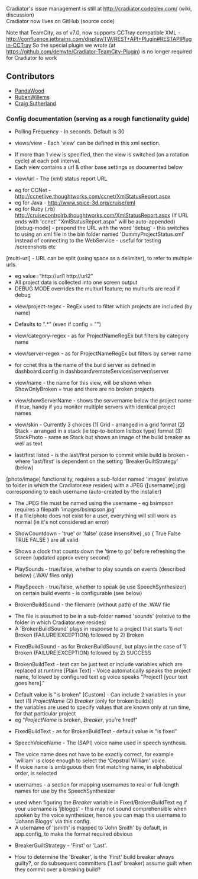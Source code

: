 Cradiator's issue management is still at <http://cradiator.codeplex.com/> (wiki, discussion)  
Cradiator now lives on GitHub (source code)

Note that TeamCity, as of v7.0, now supports CCTray compatible XML - http://confluence.jetbrains.com/display/TW/REST+API+Plugin#RESTAPIPlugin-CCTray
So the special plugin we wrote (at https://github.com/demyte/Cradiator-TeamCity-Plugin) is no longer required for Cradiator to work

## Contributors

* [PandaWood](https://github.com/PandaWood/Cradiator)
* [RubenWillems](http://www.codeplex.com/site/users/view/RubenWillems)
* [Craig Sutherland](http://www.codeplex.com/site/users/view/csut017)

### Config documentation (serving as a rough functionality guide)

* Polling Frequency - In seconds. Default is 30

* views/view - Each 'view' can be defined in this xml section. 
- If more than 1 view is specified, then the view is switched (on a rotation cycle) at each poll interval.
- Each view contains a url & other base settings as documented below
	
* view/url - The (xml) status report URL
- eg for CCNet - http://ccnetlive.thoughtworks.com/ccnet/XmlStatusReport.aspx
- eg for Java  - http://www.spice-3d.org/cruise/xml
- eg for Ruby (.rb) http://cruisecontrolrb.thoughtworks.com/XmlStatusReport.aspx (If URL ends with 'ccnet' "XmlStatusReport.aspx" will be auto-appended)
[debug-mode] - prepend the URL with the word 'debug' - this switches to using an xml file in the bin folder named 'DummyProjectStatus.xml' instead of connecting to the WebService - useful for testing /screenshots etc
		 
[multi-url] - URL can be split (using space as a delimiter), to refer to multiple urls. 
- eg value="http://url1 http://url2"
- All project data is collected into one screen output 
- DEBUG MODE overrides the multiurl feature; no multiurls are read if debug
	
* view/project-regex - RegEx used to filter which projects are included (by name)
- Defaults to ".*" (even if config = "")
	
* view/category-regex - as for ProjectNameRegEx but filters by category name

* view/server-regex - as for ProjectNameRegEx but filters by server name 
- for ccnet this is the name of the build server as defined in dashboard.config in dashboard\remoteServices\servers\server

* view/name - the name for this view, will be shown when ShowOnlyBroken = true and there are no broken projects

* view/showServerName - shows the servername below the project name if true, handy if you monitor multiple servers with identical project names


* view/skin - Currently 3 choices 
(1) Grid - arranged in a grid format
(2) Stack - arranged in a stack (ie top-to-bottom listbox type) format
(3) StackPhoto - same as Stack but shows an image of the build breaker as well as text 
- last/first listed - is the last/first person to commit while build is broken - where 'last/first' 
is dependent on the setting 'BreakerGuiltStrategy' (below)


[photo/image] functionality, requires a sub-folder named 'images' (relative to folder in which
the Cradiator.exe resides) with a JPEG ([username].jpg) corresponding to each username (auto-created by the installer)
 - The JPEG file must be named using the username - eg bsimpson requires a filepath 'images/bsimpson.jpg'
 - If a file/photo does not exist for a user, everything will still work as normal (ie it's not considered an error)
	
* ShowCountdown - 'true' or 'false' (case insensitive) ,so { True False TRUE FALSE } are all valid
- Shows a clock that counts down the 'time to go' before refreshing the screen (updated approx every second)
	
* PlaySounds - true/false, whether to play sounds on events (described below) (.WAV files only)
* PlaySpeech - true/false, whether to speak (ie use SpeechSynthesizer) on certain build events - is configurable (see below)  

* BrokenBuildSound - the filename (without path) of the .WAV file
- The file is assumed to be in a sub-folder named 'sounds' (relative to the folder in which Cradiator.exe resides) 
- A 'BrokenBuildSound' plays in response to a project that starts 1) not Broken (FAILURE|EXCEPTION) followed by 2) Broken  
	
* FixedBuildSound - as for BrokenBuildSound, but plays in the case of 1) Broken (FAILURE|EXCEPTION) followed by 2) SUCCESS

* BrokenBuildText - text can be just text or include variables which are replaced at runtime
[Plain Text] - Voice automatically speaks the project name, followed by configured text eg voice speaks "Project1 [your text goes here]." 
 - Default value is "is broken"
[Custom] - Can include 2 variables in your text (1) $ProjectName$ (2) $Breaker$ (only for broken builds)) 
 - the variables are used to specify values that are known only at run time, for that particular project 
 -  eg "$ProjectName$ is broken, $Breaker$, you're fired!"
				
* FixedBuildText - as for BrokenBuildText - default value is "is fixed"

* SpeechVoiceName - The (SAPI) voice name used in speech synthesis.
- The voice name does not have to be exactly correct, for example 'william' is close enough to select the 'Cepstral William' voice. 
- If voice name is ambiguous then first matching name, in alphabetical order, is selected

* usernames - a section for mapping usernames to real or full-length names for use by the SpeechSynthesizer 
- used when figuring the $Breaker$ variable in Fixed/BrokenBuildText eg if your username is 'jbloggs' - this may 
not sound comprehensible when spoken by the voice synthesizer, hence you can map this username to 
'Johann Bloggs' via this config. 
- A username of 'jsmith' is mapped to 'John Smith' by default, in app.config, to make the format required obvious
					
* BreakerGuiltStrategy - 'First' or 'Last'. 
- How to determine the 'Breaker', is the 'First' build breaker always guilty?, or do subsequent committers ('Last' breaker) assume guilt when they commit over a breaking build?